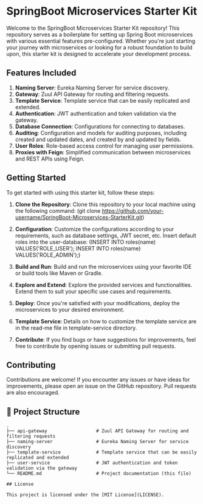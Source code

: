 # SpringBoot Microservices Starter Kit

Welcome to the SpringBoot Microservices Starter Kit repository! This repository serves as a boilerplate for setting up Spring Boot microservices with various essential features pre-configured. Whether you're just starting your journey with microservices or looking for a robust foundation to build upon, this starter kit is designed to accelerate your development process.

## Features Included

1. **Naming Server**: Eureka Naming Server for service discovery.
2. **Gateway**: Zuul API Gateway for routing and filtering requests.
3. **Template Service**: Template service that can be easily replicated and extended.
4. **Authentication**: JWT authentication and token validation via the gateway.
5. **Database Connection**: Configurations for connecting to databases.
6. **Auditing**: Configuration and models for auditing purposes, including created and updated dates, and created by and updated by fields.
7. **User Roles**: Role-based access control for managing user permissions.
8. **Proxies with Feign**: Simplified communication between microservices and REST APIs using Feign.

## Getting Started

To get started with using this starter kit, follow these steps:

1. **Clone the Repository**: Clone this repository to your local machine using the following command: (git clone https://github.com/your-username/SpringBoot-Microservices-StarterKit.git)
   
3. **Configuration**: Customize the configurations according to your requirements, such as database settings, JWT secret, etc.
   Insert default roles into the user-database:
   (INSERT INTO roles(name) VALUES('ROLE_USER');
   INSERT INTO roles(name) VALUES('ROLE_ADMIN');)

6. **Build and Run**: Build and run the microservices using your favorite IDE or build tools like Maven or Gradle.

7. **Explore and Extend**: Explore the provided services and functionalities. Extend them to suit your specific use cases and requirements.

8. **Deploy**: Once you're satisfied with your modifications, deploy the microservices to your desired environment.
   
9. **Template Service**: Details on how to customize the template service are in the read-me file in template-service directory.

10. **Contribute**: If you find bugs or have suggestions for improvements, feel free to contribute by opening issues or submitting pull requests.

## Contributing

Contributions are welcome! If you encounter any issues or have ideas for improvements, please open an issue on the GitHub repository. Pull requests are also encouraged.

## 📂 Project Structure

```plaintext
.
├── api-gateway                  # Zuul API Gateway for routing and filtering requests
├── naming-server                # Eureka Naming Server for service discovery
├── template-service             # Template service that can be easily replicated and extended
├── user-service                 # JWT authentication and token validation via the gateway
└── README.md                    # Project documentation (this file)

## License

This project is licensed under the [MIT License](LICENSE).

